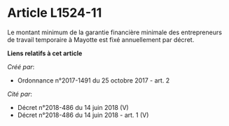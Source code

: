 # Article L1524-11

Le montant minimum de la garantie financière minimale des entrepreneurs de travail temporaire à Mayotte est fixé annuellement
par décret.

**Liens relatifs à cet article**

_Créé par_:

  - Ordonnance n°2017-1491 du 25 octobre 2017 - art. 2

_Cité par_:

  - Décret n°2018-486 du 14 juin 2018 (V)
  - Décret n°2018-486 du 14 juin 2018 - art. 1 (V)
